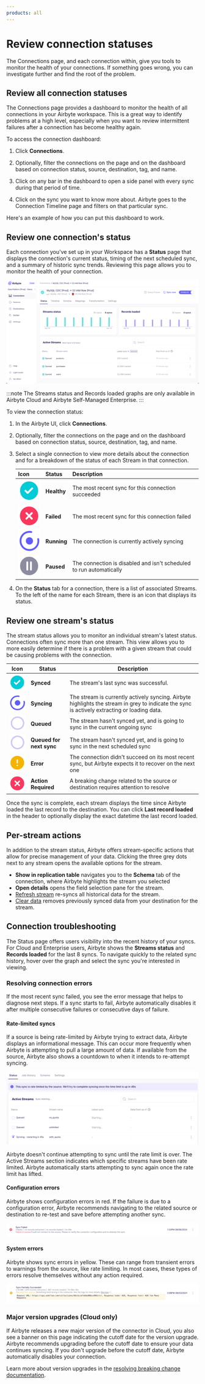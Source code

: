 ```yaml
---
products: all
---
```


# Review connection statuses

The Connections page, and each connection within, give you tools to monitor the health of your connections. If something goes wrong, you can investigate further and find the root of the problem.

## Review all connection statuses

The Connections page provides a dashboard to monitor the health of all connections in your Airbyte workspace. This is a great way to identify problems at a high level, especially when you want to review intermittent failures after a connection has become healthy again.

To access the connection dashboard:

1. Click **Connections**.

2. Optionally, filter the connections on the page and on the dashboard based on connection status, source, destination, tag, and name.

3. Click on any bar in the dashboard to open a side panel with every sync during that period of time.

4. Click on the sync you want to know more about. Airbyte goes to the Connection Timeline page and filters on that particular sync.

Here's an example of how you can put this dashboard to work.

<Arcade id="u3EEEqQoPRA4aoAAFFLO" title="Connection page dashboard" paddingBottom="calc(60% + 41px)" />

## Review one connection's status

Each connection you've set up in your Workspace has a **Status** page that displays the connection's current status, timing of the next scheduled sync, and a summary of historic sync trends. Reviewing this page allows you to monitor the health of your connection.

![Connection Status](./assets/cloud-status-page.png)

:::note
The Streams status and Records loaded graphs are only available in Airbyte Cloud and Airbyte Self-Managed Enterprise.
:::

To view the connection status:

1. In the Airbyte UI, click **Connections**.

2. Optionally, filter the connections on the page and on the dashboard based on connection status, source, destination, tag, and name.

3. Select a single connection to view more details about the connection and for a breakdown of the status of each Stream in that connection.

   | Icon                                               | Status      | Description                                                         |
   | -------------------------------------------------- | ----------- | ------------------------------------------------------------------- |
   | ![Healthy](./assets/connection_synced.png)         | **Healthy** | The most recent sync for this connection succeeded                  |
   | ![Failed](./assets/connection_action_required.png) | **Failed**  | The most recent sync for this connection failed                     |
   | ![Running](./assets/connection_syncing.png)        | **Running** | The connection is currently actively syncing                        |
   | ![Paused](./assets/connection_disabled.png)        | **Paused**  | The connection is disabled and isn't scheduled to run automatically |

4. On the **Status** tab for a connection, there is a list of associated Streams. To the left of the name for each Stream, there is an icon that displays its status.

## Review one stream's status

The stream status allows you to monitor an individual stream's latest status. Connections often sync more than one stream. This view allows you to more easily determine if there is a problem with a given stream that could be causing problems with the connection.

| Icon                                                            | Status                   | Description                                                                                                                                  |
| --------------------------------------------------------------- | ------------------------ | -------------------------------------------------------------------------------------------------------------------------------------------- |
| ![Synced](./assets/connection_synced.png)                       | **Synced**               | The stream's last sync was successful.                                                                                                       |
| ![Syncing](./assets/connection_syncing.png)                     | **Syncing**              | The stream is currently actively syncing. Airbyte highlights the stream in grey to indicate the sync is actively extracting or loading data. |
| ![Queued](./assets/connection_not_yet_synced.png)               | **Queued**               | The stream hasn't synced yet, and is going to sync in the current ongoing sync                                                               |
| ![Queued for next sync](./assets/connection_not_yet_synced.png) | **Queued for next sync** | The stream hasn't synced yet, and is going to sync in the next scheduled sync                                                                |
| ![Error](./assets/connection_incomplete.png)                    | **Error**                | The connection didn't succeed on its most recent sync, but Airbyte expects it to recover on the next one                                     |
| ![Action Required](./assets/connection_action_required.png)     | **Action Required**      | A breaking change related to the source or destination requires attention to resolve                                                         |

Once the sync is complete, each stream displays the time since Airbyte loaded the last record to the destination. You can click **Last record loaded** in the header to optionally display the exact datetime the last record loaded.

## Per-stream actions

In addition to the stream status, Airbyte offers stream-specific actions that allow for precise management of your data. Clicking the three grey dots next to any stream opens the available options for the stream.

- **Show in replication table** navigates you to the **Schema** tab of the connection, where Airbyte highlights the stream you selected
- **Open details** opens the field selection pane for the stream.
- [Refresh stream](/platform/operator-guides/refreshes) re-syncs all historical data for the stream.
- [Clear data](/platform/operator-guides/clear) removes previously synced data from your destination for the stream.

## Connection troubleshooting

The Status page offers users visibility into the recent history of your syncs. For Cloud and Enterprise users, Airbyte shows the **Streams status** and **Records loaded** for the last 8 syncs. To navigate quickly to the related sync history, hover over the graph and select the sync you're interested in viewing.

### Resolving connection errors

If the most recent sync failed, you see the error message that helps to diagnose next steps. If a sync starts to fail, Airbyte automatically disables it after multiple consecutive failures or consecutive days of failure.

#### Rate-limited syncs

If a source is being rate-limited by Airbyte trying to extract data, Airbyte displays an informational message. This can occur more frequently when Airbyte is attempting to pull a large amount of data. If available from the source, Airbyte also shows a countdown to when it intends to re-attempt syncing.

![Rate Limited Status](./assets/rate_limited.png)

Airbyte doesn't continue attempting to sync until the rate limit is over. The Active Streams section indicates which specific streams have been rate limited. Airbyte automatically starts attempting to sync again once the rate limit has lifted.

#### Configuration errors

Airbyte shows configuration errors in red. If the failure is due to a configuration error, Airbyte recommends navigating to the related source or destination to re-test and save before attempting another sync.

![Configuration Error](./assets/configuration-error.png)

#### System errors

Airbyte shows sync errors in yellow. These can range from transient errors to warnings from the source, like rate limiting. In most cases, these types of errors resolve themselves without any action required.

![Warning Error](./assets/warning-error.png)

### Major version upgrades (Cloud only)

If Airbyte releases a new major version of the connector in Cloud, you also see a banner on this page indicating the cutoff date for the version upgrade. Airbyte recommends upgrading before the cutoff date to ensure your data continues syncing. If you don't upgrade before the cutoff date, Airbyte automatically disables your connection.

Learn more about version upgrades in the [resolving breaking change documentation](/platform/using-airbyte/schema-change-management/#resolving-breaking-changes).
